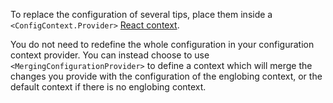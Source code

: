 To replace the configuration of several tips, place them inside a `<ConfigContext.Provider>` [React context](https://reactjs.org/docs/context.html).

You do not need to redefine the whole configuration in your configuration context provider. You can instead choose to use `<MergingConfigurationProvider>` to define a context which will merge the changes you provide with the configuration of the englobing context, or the default context if there is no englobing context.
